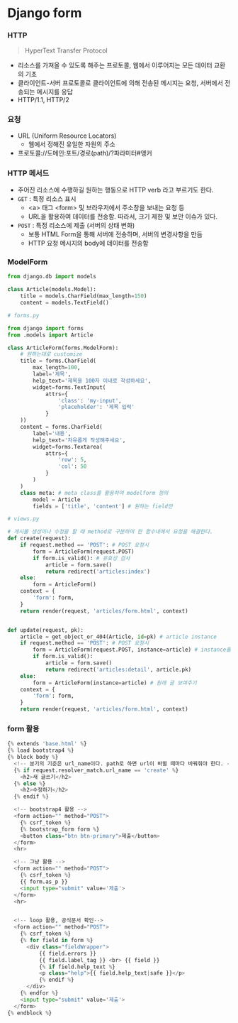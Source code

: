 # Django form



### HTTP

>  HyperText Transfer Protocol

- 리소스를 가져올 수 있도록 해주는 프로토콜, 웹에서 이루어지는 모든 데이터 교환의 기초
- 클라이언트-서버 프로토콜로 클라이언트에 의해 전송된 메시지는 요청, 서버에서 전송되는 메시지를 응답
- HTTP/1.1, HTTP/2



### 요청

- URL (Uniform Resource Locators)
  - 웹에서 정해진 유일한 자원의 주소
- 프로토콜://도메인:포트/경로(path)/?파라미터#앵커





### HTTP 메서드

- 주어진 리소스에 수행하길 원하는 행동으로 HTTP verb 라고 부르기도 한다.
- `GET` : 특정 리소스 표시
  - \<a> 태그 \<form> 및 브라우저에서 주소창을 보내는 요청 등
  - URL을 활용하여 데이터를 전송함. 따라서, 크기 제한 및 보안 이슈가 있다.
- `POST` : 특정 리소스에 제출 (서버의 상태 변화)
  - 보통 HTML Form을 통해 서버에 전송하며, 서버의 변경사항을 만듬
  - HTTP 요청 메시지의 body에 데이터를 전송함





### ModelForm

```python
from django.db import models

class Article(models.Model):
    title = models.CharField(max_length=150)
    content = models.TextField()
```

```python
# forms.py

from django import forms
from .models import Article

class ArticleForm(forms.ModelForm):
    # 원하는대로 customize
    title = forms.CharField(
        max_length=100, 
        label='제목', 
        help_text='제목을 100자 이내로 작성하세요', 
        widget=forms.TextInput(
            attrs={
                'class': 'my-input',
                'placeholder': '제목 입력'
            }
    ))
    content = forms.CharField(
        label='내용',
        help_text='자유롭게 작성해주세요',
        widget=forms.Textarea(
            attrs={
                'row': 5,
                'col': 50
            }
        )
    )
    class meta: # meta class를 활용하여 modelform 정의
        model = Article
        fields = ['title', 'content'] # 원하는 field만 
```

```python
# views.py

# 게시물 생성이나 수정을 할 때 method로 구분하여 한 함수내에서 요청을 해결한다.
def create(request):
    if request.method == 'POST': # POST 요청시
        form = ArticleForm(request.POST)
        if form.is_valid(): # 유효성 검사
            article = form.save()
            return redirect('articles:index')
    else:
        form = ArticleForm()
    context = {
        'form': form,
    }
    return render(request, 'articles/form.html', context)


def update(request, pk):
    article = get_object_or_404(Article, id=pk) # article instance
    if request.method == 'POST': # POST 요청시
        form = ArticleForm(request.POST, instance=article) # instance를 지정해주어야 새로운 글이 생기는 것이 아닌 원래 글을 수정하게 된다.
        if form.is_valid():
            article = form.save()
            return redirect('articles:detail', article.pk)
    else:
        form = ArticleForm(instance=article) # 원래 글 보여주기
    context = {
        'form': form,
    }
    return render(request, 'articles/form.html', context)
```



### form 활용

```python
{% extends 'base.html' %}
{% load bootstrap4 %}
{% block body %}
  <!-- 분기의 기준은 url_name이다. path로 하면 url이 바뀔 때마다 바꿔줘야 한다. -->
  {% if request.resolver_match.url_name == 'create' %}
    <h2>새 글쓰기</h2>
  {% else %}
    <h2>수정하기</h2>
  {% endif %}

  <!-- bootstrap4 활용 -->
  <form action="" method="POST">
    {% csrf_token %}
    {% bootstrap_form form %}
    <button class="btn btn-primary">제출</button>
  </form>
  <hr>

  <!-- 그냥 활용 -->
  <form action="" method="POST">
    {% csrf_token %}
    {{ form.as_p }}
    <input type="submit" value='제출'>
  </form>
  <hr>


  <!-- loop 활용, 공식문서 확인-->
  <form action="" method="POST">
    {% csrf_token %}
    {% for field in form %}
      <div class="fieldWrapper">
          {{ field.errors }}
          {{ field.label_tag }} <br> {{ field }}
          {% if field.help_text %}
          <p class="help">{{ field.help_text|safe }}</p>
          {% endif %}
      </div>
    {% endfor %}
    <input type="submit" value='제출'>
  </form>
{% endblock %}
```





